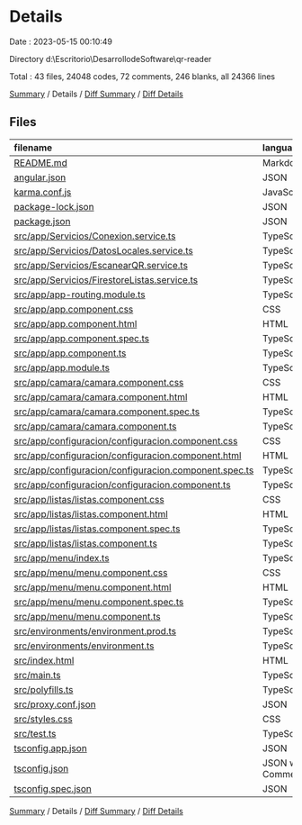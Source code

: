 # Details

Date : 2023-05-15 00:10:49

Directory d:\\Escritorio\\DesarrollodeSoftware\\qr-reader

Total : 43 files,  24048 codes, 72 comments, 246 blanks, all 24366 lines

[Summary](results.md) / Details / [Diff Summary](diff.md) / [Diff Details](diff-details.md)

## Files
| filename | language | code | comment | blank | total |
| :--- | :--- | ---: | ---: | ---: | ---: |
| [README.md](/README.md) | Markdown | 23 | 0 | 13 | 36 |
| [angular.json](/angular.json) | JSON | 109 | 0 | 1 | 110 |
| [karma.conf.js](/karma.conf.js) | JavaScript | 37 | 6 | 2 | 45 |
| [package-lock.json](/package-lock.json) | JSON | 22,718 | 0 | 1 | 22,719 |
| [package.json](/package.json) | JSON | 46 | 0 | 1 | 47 |
| [src/app/Servicios/Conexion.service.ts](/src/app/Servicios/Conexion.service.ts) | TypeScript | 73 | 0 | 12 | 85 |
| [src/app/Servicios/DatosLocales.service.ts](/src/app/Servicios/DatosLocales.service.ts) | TypeScript | 39 | 0 | 13 | 52 |
| [src/app/Servicios/EscanearQR.service.ts](/src/app/Servicios/EscanearQR.service.ts) | TypeScript | 53 | 0 | 9 | 62 |
| [src/app/Servicios/FirestoreListas.service.ts](/src/app/Servicios/FirestoreListas.service.ts) | TypeScript | 79 | 0 | 20 | 99 |
| [src/app/app-routing.module.ts](/src/app/app-routing.module.ts) | TypeScript | 15 | 0 | 3 | 18 |
| [src/app/app.component.css](/src/app/app.component.css) | CSS | 40 | 0 | 7 | 47 |
| [src/app/app.component.html](/src/app/app.component.html) | HTML | 13 | 0 | 8 | 21 |
| [src/app/app.component.spec.ts](/src/app/app.component.spec.ts) | TypeScript | 27 | 0 | 5 | 32 |
| [src/app/app.component.ts](/src/app/app.component.ts) | TypeScript | 8 | 0 | 1 | 9 |
| [src/app/app.module.ts](/src/app/app.module.ts) | TypeScript | 54 | 0 | 7 | 61 |
| [src/app/camara/camara.component.css](/src/app/camara/camara.component.css) | CSS | 15 | 0 | 2 | 17 |
| [src/app/camara/camara.component.html](/src/app/camara/camara.component.html) | HTML | 18 | 0 | 4 | 22 |
| [src/app/camara/camara.component.spec.ts](/src/app/camara/camara.component.spec.ts) | TypeScript | 20 | 0 | 6 | 26 |
| [src/app/camara/camara.component.ts](/src/app/camara/camara.component.ts) | TypeScript | 83 | 0 | 14 | 97 |
| [src/app/configuracion/configuracion.component.css](/src/app/configuracion/configuracion.component.css) | CSS | 4 | 0 | 1 | 5 |
| [src/app/configuracion/configuracion.component.html](/src/app/configuracion/configuracion.component.html) | HTML | 81 | 0 | 5 | 86 |
| [src/app/configuracion/configuracion.component.spec.ts](/src/app/configuracion/configuracion.component.spec.ts) | TypeScript | 20 | 0 | 6 | 26 |
| [src/app/configuracion/configuracion.component.ts](/src/app/configuracion/configuracion.component.ts) | TypeScript | 45 | 0 | 11 | 56 |
| [src/app/listas/listas.component.css](/src/app/listas/listas.component.css) | CSS | 7 | 0 | 2 | 9 |
| [src/app/listas/listas.component.html](/src/app/listas/listas.component.html) | HTML | 26 | 0 | 4 | 30 |
| [src/app/listas/listas.component.spec.ts](/src/app/listas/listas.component.spec.ts) | TypeScript | 20 | 0 | 6 | 26 |
| [src/app/listas/listas.component.ts](/src/app/listas/listas.component.ts) | TypeScript | 45 | 0 | 12 | 57 |
| [src/app/menu/index.ts](/src/app/menu/index.ts) | TypeScript | 1 | 0 | 1 | 2 |
| [src/app/menu/menu.component.css](/src/app/menu/menu.component.css) | CSS | 121 | 0 | 28 | 149 |
| [src/app/menu/menu.component.html](/src/app/menu/menu.component.html) | HTML | 28 | 0 | 4 | 32 |
| [src/app/menu/menu.component.spec.ts](/src/app/menu/menu.component.spec.ts) | TypeScript | 18 | 0 | 6 | 24 |
| [src/app/menu/menu.component.ts](/src/app/menu/menu.component.ts) | TypeScript | 24 | 0 | 5 | 29 |
| [src/environments/environment.prod.ts](/src/environments/environment.prod.ts) | TypeScript | 12 | 0 | 1 | 13 |
| [src/environments/environment.ts](/src/environments/environment.ts) | TypeScript | 12 | 11 | 3 | 26 |
| [src/index.html](/src/index.html) | HTML | 14 | 0 | 2 | 16 |
| [src/main.ts](/src/main.ts) | TypeScript | 9 | 0 | 4 | 13 |
| [src/polyfills.ts](/src/polyfills.ts) | TypeScript | 1 | 47 | 6 | 54 |
| [src/proxy.conf.json](/src/proxy.conf.json) | JSON | 10 | 0 | 1 | 11 |
| [src/styles.css](/src/styles.css) | CSS | 0 | 1 | 1 | 2 |
| [src/test.ts](/src/test.ts) | TypeScript | 18 | 4 | 5 | 27 |
| [tsconfig.app.json](/tsconfig.app.json) | JSON | 14 | 1 | 1 | 16 |
| [tsconfig.json](/tsconfig.json) | JSON with Comments | 31 | 1 | 1 | 33 |
| [tsconfig.spec.json](/tsconfig.spec.json) | JSON | 17 | 1 | 1 | 19 |

[Summary](results.md) / Details / [Diff Summary](diff.md) / [Diff Details](diff-details.md)